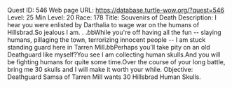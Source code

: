 Quest ID: 546
Web page URL: https://database.turtle-wow.org/?quest=546
Level: 25
Min Level: 20
Race: 178
Title: Souvenirs of Death
Description: I hear you were enlisted by Darthalia to wage war on the humans of Hillsbrad.So jealous I am. . .$b$bWhile you're off having all the fun -- slaying humans, pillaging the town, terrorizing innocent people -- I am stuck standing guard here in Tarren Mill.$b$bPerhaps you'll take pity on an old Deathguard like myself?You see I am collecting human skulls.And you will be fighting humans for quite some time.Over the course of your long battle, bring me 30 skulls and I will make it worth your while.
Objective: Deathguard Samsa of Tarren Mill wants 30 Hillsbrad Human Skulls.
